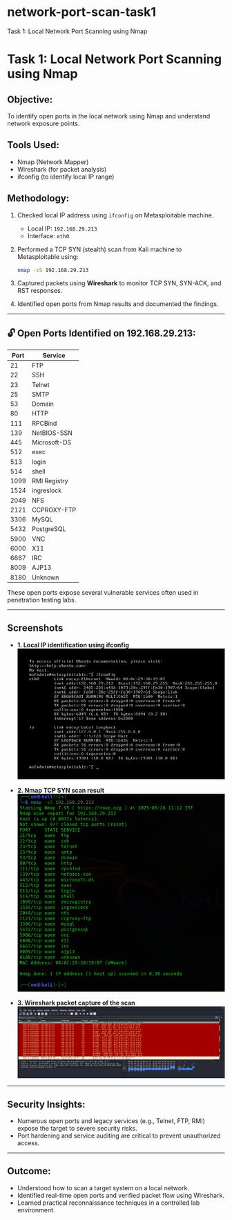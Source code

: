 # network-port-scan-task1
Task 1: Local Network Port Scanning using Nmap


# Task 1: Local Network Port Scanning using Nmap

##  Objective:
To identify open ports in the local network using Nmap and understand network exposure points.

##  Tools Used:
- Nmap (Network Mapper)
- Wireshark (for packet analysis)
- ifconfig (to identify local IP range)

##  Methodology:

1. Checked local IP address using `ifconfig` on Metasploitable machine.
   - Local IP: `192.168.29.213`
   - Interface: `eth0`

2. Performed a TCP SYN (stealth) scan from Kali machine to Metasploitable using:
   ```bash
   nmap -sS 192.168.29.213
   ```

3. Captured packets using **Wireshark** to monitor TCP SYN, SYN-ACK, and RST responses.

4. Identified open ports from Nmap results and documented the findings.

---

## 🔓 Open Ports Identified on 192.168.29.213:

| Port  | Service        |
|-------|----------------|
| 21    | FTP            |
| 22    | SSH            |
| 23    | Telnet         |
| 25    | SMTP           |
| 53    | Domain         |
| 80    | HTTP           |
| 111   | RPCBind        |
| 139   | NetBIOS-SSN    |
| 445   | Microsoft-DS   |
| 512   | exec           |
| 513   | login          |
| 514   | shell          |
| 1099  | RMI Registry   |
| 1524  | ingreslock     |
| 2049  | NFS            |
| 2121  | CCPROXY-FTP    |
| 3306  | MySQL          |
| 5432  | PostgreSQL     |
| 5900  | VNC            |
| 6000  | X11            |
| 6667  | IRC            |
| 8009  | AJP13          |
| 8180  | Unknown        |

These open ports expose several vulnerable services often used in penetration testing labs.

---

##  Screenshots

- **1. Local IP identification using ifconfig**  
  ![ifconfig](ifconfigscreenshot.png)

- **2. Nmap TCP SYN scan result**  
  ![Nmap Scan](stealthscanScreenshot.png)

- **3. Wireshark packet capture of the scan**  
  ![Wireshark](WiresharkScreenshot.png)

---

##  Security Insights:

- Numerous open ports and legacy services (e.g., Telnet, FTP, RMI) expose the target to severe security risks.
- Port hardening and service auditing are critical to prevent unauthorized access.

---

##  Outcome:

- Understood how to scan a target system on a local network.
- Identified real-time open ports and verified packet flow using Wireshark.
- Learned practical reconnaissance techniques in a controlled lab environment.
